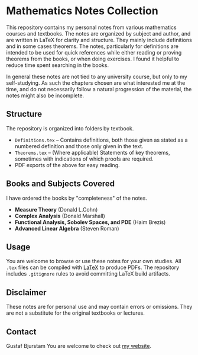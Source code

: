 # Mathematics Notes Collection

This repository contains my personal notes from various mathematics courses and textbooks. The notes are organized by subject and author, and are written in LaTeX for clarity and structure. They mainly include definitions and in some cases theorems. The notes, particularly for definitions are intended to be used for quick references while either reading or proving theorems from the books, or when doing exercises. I found it helpful to reduce time spent searching in the books.

In general these notes are not tied to any university course, but only to my self-studying. As such the chapters chosen are what interested me at the time, and do not necessarily follow a natural progression of the material, the notes might also be incomplete.

## Structure

The repository is organized into folders by textbook.

- `Definitions.tex` – Contains definitions, both those given as stated as a numbered definition and those only given in the text.
- `Theorems.tex` – (Where applicable) Statements of key theorems, sometimes with indications of which proofs are required.
- PDF exports of the above for easy reading.

## Books and Subjects Covered
I have ordered the books by "completeness" of the notes.

- **Measure Theory** (Donald L.Cohn)
- **Complex Analysis** (Donald Marshall)
- **Functional Analysis, Sobolev Spaces, and PDE** (Haim Brezis)
- **Advanced Linear Algebra** (Steven Roman)

## Usage

You are welcome to browse or use these notes for your own studies. All `.tex` files can be compiled with [LaTeX](https://www.latex-project.org/) to produce PDFs. The repository includes `.gitignore` rules to avoid committing LaTeX build artifacts.

## Disclaimer

These notes are for personal use and may contain errors or omissions. They are not a substitute for the original textbooks or lectures.

## Contact

Gustaf Bjurstam
You are welcome to check out [my website](https://bjurstam.eu).